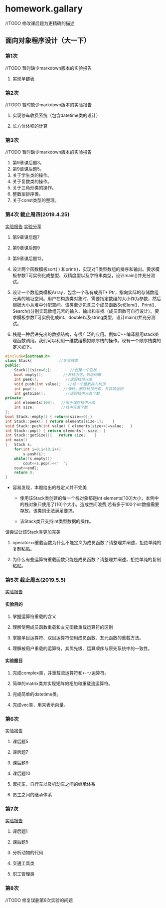 # homework.gallary

//TODO 修改课后题为更精确的描述

## 面向对象程序设计（大一下）

### 第1次

//TODO 暂时缺少markdown版本的实验报告

1. 实现单链表

### 第2次 

//TODO 暂时缺少markdown版本的实验报告

1. 实现停车收费系统（包含datetime类的设计）

2. 长方体体积的计算

### 第3次

//TODO 暂时缺少markdown版本的实验报告

1. 第9章课后题3。
2. 第9章课后题5。
3. 关于学生类的操作。
4. 关于复数类的操作。
5. 关于三角形类的操作。
6. 整数型排序类。
7. 关于const类型的整理。

### 第4次 截止周四(2019.4.25)

[实验报告](./exp4/第四次实验报告.md)
[实验分享](./exp4/第四次实验分享.md)

1. 第9章课后题7

2. 第9章课后题9

3. 第9章课后题12。

4. 设计两个函数模板sort( ) 和print()，实现对T类型数组的排序和输出。要求模板参数T可实例化成整型、双精度型以及字符串类型，设计main()并充分测试。

5. 设计一个数组类模板Array，包含一个私有成员T* Ptr，指向实际的存储数组元素的地址空间。用户在构造类对象时，需要指定数组的大小作为参数，然后根据大小从堆中分配空间。该类至少包含三个成员函数SetElem()、Print()、Search()分别实现数组元素的输入、输出和查找（成员函数可自行设计）。要求模板参数T可实例化成int、double以及string类型，设计main()并充分测试。

6. 栈是一种后进先出的数据结构，有很广泛的应用。例如C++编译器用stack处理函数调用。我们可以利用一维数组模拟顺序栈的操作。现有一个顺序栈类的定义如下。

```cpp
#include<iostream.h>
class Stack{            //定义栈类
public:
	Stack(){size=0;};        //创建一个空栈
	bool empty();         //若栈为空，则返回真
	int peek();            //返回栈顶元素
	void push(int value);   //将一个整数存入栈顶
	int pop();            //弹栈，删除栈顶元素，并将其返回
	int getSize();         //返回栈中元素个数
private:
	int elements[100];   //用于保存栈中元素
	int size;            //栈中元素个数
};
bool Stack::empty() { return(size==0);}
int Stack::peek() { return elements[size-1];	}
void Stack::push(int value) { elements[size++]=value;	} 
int Stack::pop() { return elements[--size];	}
int Stack::getSize(){	return size;	}
int main()
{	Stack s;  
	for(int i=0;i<10;i++)
		s.push(i);
	while(!s.empty())
		cout<<s.pop()<<"  ";
	cout<<endl;
	return 0;
}
```

- 容易发现，本题给出的栈定义并不完美
    
    - 使用该Stack类创建的每一个栈对象都是int elements[100]大小，本例中的栈对象只使用了[10]个大小，造成空间浪费;若有多于100个int数据需要存放。该类则无法满足要求。
    
    - 该Stack类只支持int类型数据的操作。

请尝试让该Stack类更加完美

1. operator`<<`重载函数为什么不能定义为成员函数？请整理并阐述，拒绝单纯的复制粘贴。

2. 为什么有些运算符重载函数只能是成员函数？请整理并阐述，拒绝单纯的复制粘贴。

### 第5次 截止周五(2019.5.5)

[实验报告](./exp5/第五次实验报告.md)

#### 实验目的

1. 掌握运算符重载的含义

2. 理解使用成员函数重载和友元函数重载运算符的区别

3. 掌握单目运算符、双目运算符使用成员函数、友元函数的重载方法。

4. 理解被用户重载的运算符，其优先级、运算顺序与原先系统中的一致性。

#### 实验题目

1. 完成complex类，并重载流运算符和`+-*/`运算符。

2. 简单的matrix类并实现矩阵的相加和重载流运算符。

3. 完成简单的datetime类。

4. 完成vec类，用来表示向量。

### 第6次

[实验报告](./exp6/第六次实验报告.md)

1. 课后题5

2. 课后题7

3. 课后题9

4. 课后题10

5. 摩托车，自行车以及机动车之间的继承体系

6. 员工之间的继承体系

### 第7次

[实验报告](./exp7/第七次实验报告.md)

1. 课后题1

2. 课后题5

3. 分析动物的代码

4. 交通工具类

5. 职工管理类

### 第8次

//TODO 修复误删第8次实验的问题